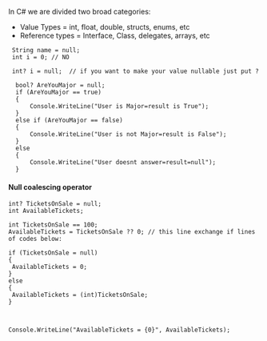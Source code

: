 In C# we are divided two broad categories:

- Value Types = int, float, double, structs, enums, etc
- Reference types = Interface, Class, delegates, arrays, etc

```
 String name = null;
 int i = 0; // NO

 int? i = null;  // if you want to make your value nullable just put ?
```


```
  bool? AreYouMajor = null;
  if (AreYouMajor == true)
  {
      Console.WriteLine("User is Major=result is True");
  }
  else if (AreYouMajor == false)
  {
      Console.WriteLine("User is not Major=result is False");
  }
  else
  {
      Console.WriteLine("User doesnt answer=result=null");
  }
```

#### Null coalescing operator

```
int? TicketsOnSale = null;
int AvailableTickets;

int TicketsOnSale == 100;
AvailableTickets = TicketsOnSale ?? 0; // this line exchange if lines of codes below:

if (TicketsOnSale = null)
{
 AvailableTickets = 0;
}
else
{
 AvailableTickets = (int)TicketsOnSale;
}



Console.WriteLine("AvailableTickets = {0}", AvailableTickets);
```
